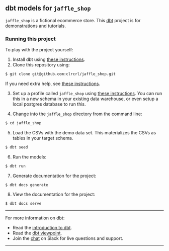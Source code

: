 ## dbt models for `jaffle_shop`

`jaffle_shop` is a fictional ecommerce store.
This [dbt](https://www.getdbt.com/) project is for demonstrations and tutorials.

### Running this project
To play with the project yourself:
1. Install dbt using [these instructions](https://dbt.readme.io/docs/installation).
2. Clone this repository using:
```bash
$ git clone git@github.com:clrcrl/jaffle_shop.git
```
If you need extra help, see [these instructions](https://docs.getdbt.com/docs/use-an-existing-project).

3. Set up a profile called `jaffle_shop` using [these instructions](https://docs.getdbt.com/docs/configure-your-profile). You can run this in a new schema in your existing data warehouse, or even setup a local postgres database to run this.

4. Change into the `jaffle_shop` directory from the command line:
```bash
$ cd jaffle_shop
```
5. Load the CSVs with the demo data set. This materializes the CSVs as tables in your target schema.
```bash
$ dbt seed
```
6. Run the models:
```bash
$ dbt run
```
7. Generate documentation for the project:
```bash
$ dbt docs generate
```
8. View the documentation for the project:
```bash
$ dbt docs serve
```

---
For more information on dbt:
- Read the [introduction to dbt](https://dbt.readme.io/docs/introduction).
- Read the [dbt viewpoint](https://dbt.readme.io/docs/viewpoint).
- Join the [chat](http://ac-slackin.herokuapp.com/) on Slack for live questions and support.
---

